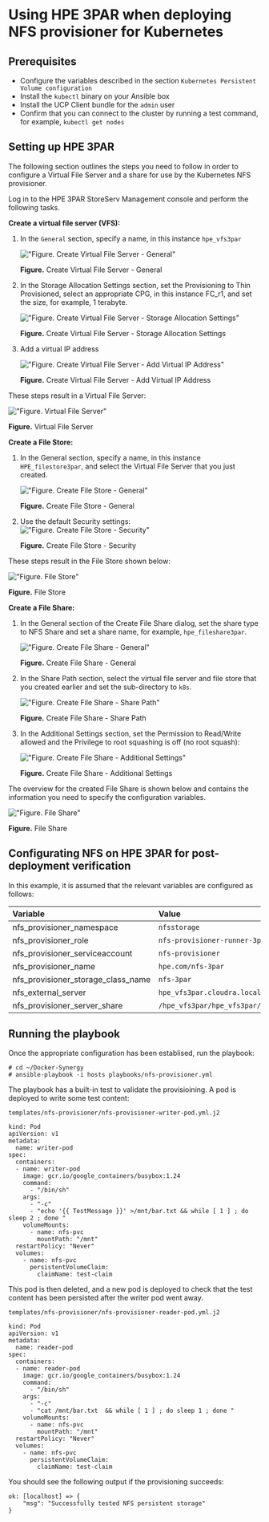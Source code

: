 # Using HPE 3PAR when deploying NFS provisioner for Kubernetes

## Prerequisites

-   Configure the variables described in the section `Kubernetes Persistent Volume configuration`
-   Install the `kubectl` binary on your Ansible box
-   Install the UCP Client bundle for the `admin` user
-   Confirm that you can connect to the cluster by running a test command, for example, `kubectl get nodes`




## Setting up HPE 3PAR
The following section outlines the steps you need to follow in order to configure a Virtual File Server and a share for use by the Kubernetes NFS provisioner.

Log in to the HPE 3PAR StoreServ Management console and perform the following tasks.

**Create a virtual file server (VFS):**

1. In the `General` section, specify a name, in this instance `hpe_vfs3par`

    !["Figure.  Create Virtual File Server - General"][media-3par-create-vfs-png]

    **Figure.**  Create Virtual File Server - General

2. In the Storage Allocation Settings section, set the Provisioning to Thin Provisioned, select an appropriate CPG, in this instance FC_r1, and set the size, for example, 1 terabyte.

    !["Figure.  Create Virtual File Server - Storage Allocation Settings"][media-3par-create-vfs-storage-png]

    **Figure.**  Create Virtual File Server - Storage Allocation Settings

3. Add a virtual IP address

    !["Figure.  Create Virtual File Server - Add Virtual IP Address"][media-3par-create-vfs-vip-png]

    **Figure.**  Create Virtual File Server - Add Virtual IP Address


These steps result in a Virtual File Server:

!["Figure.  Virtual File Server"][media-3par-create-vfs-complete-png]

**Figure.**  Virtual File Server

**Create a File Store:**

1. In the General section, specify a name, in this instance `HPE_filestore3par`, and select the Virtual File Server that you just created.

    !["Figure.  Create File Store - General"][media-3par-create-filestore-png]

    **Figure.**  Create File Store - General

2. Use the default Security settings:
    !["Figure.  Create File Store - Security"][media-3par-create-filestore-security-png]

    **Figure.**  Create File Store - Security

These steps result in the File Store shown below:

!["Figure.  File Store"][media-3par-create-filestore-complete-png]

**Figure.**  File Store


**Create a File Share:**

1. In the General section of the Create File Share dialog, set the share type to NFS Share and set a share name, for example, `hpe_fileshare3par`.

    !["Figure.  Create File Share - General"][media-3par-create-fileshare-png]

    **Figure.**  Create File Share - General


2. In the Share Path section, select the virtual file server and file store that you created earlier and set the sub-directory to `k8s`.

    !["Figure.  Create File Share - Share Path"][media-3par-create-fileshare-sharepath-k8s-png]

    **Figure.**  Create File Share - Share Path

3. In the Additional Settings section, set the Permission to Read/Write allowed and the Privilege to root squashing is off (no root squash):

    !["Figure.  Create File Share - Additional Settings"][media-3par-create-fileshare-additional-png]

    **Figure.**  Create File Share - Additional Settings


The overview for the created File Share is shown below and contains the information you need to specify the configuration variables.

!["Figure.  File Share"][media-3par-create-fileshare-complete-k8s-png]

**Figure.**  File Share



## Configurating NFS on HPE 3PAR for post-deployment verification

In this example, it is assumed that the relevant variables are configured as follows:

|Variable|Value|
|:-------|:----|
|nfs_provisioner_namespace|`nfsstorage`|
|nfs_provisioner_role|`nfs-provisioner-runner-3par`|
|nfs_provisioner_serviceaccount|`nfs-provisioner`|
|nfs_provisioner_name|`hpe.com/nfs-3par`|
|nfs_provisioner_storage_class_name|`nfs-3par`|
|nfs_external_server|`hpe_vfs3par.cloudra.local`|
|nfs_provisioner_server_share|`/hpe_vfs3par/hpe_vfs3par/hpe_filestore3par/k8s`|


## Running the playbook

Once the appropriate configuration has been establised, run the playbook:

```
# cd ~/Docker-Synergy
# ansible-playbook -i hosts playbooks/nfs-provisioner.yml
```

The playbook has a built-in test to validate the provisioining. A pod is deployed to write some test content:

```
templates/nfs-provisioner/nfs-provisioner-writer-pod.yml.j2

kind: Pod
apiVersion: v1
metadata:
  name: writer-pod
spec:
  containers:
  - name: writer-pod
    image: gcr.io/google_containers/busybox:1.24
    command:
      - "/bin/sh"
    args:
      - "-c"
      - "echo '{{ TestMessage }}' >/mnt/bar.txt && while [ 1 ] ; do sleep 2 ; done "
    volumeMounts:
      - name: nfs-pvc
        mountPath: "/mnt"
  restartPolicy: "Never"
  volumes:
    - name: nfs-pvc
      persistentVolumeClaim:
        claimName: test-claim
```

This pod is then deleted, and a new pod is deployed to check that the test content has been persisted after the
writer pod went away.

```
templates/nfs-provisioner/nfs-provisioner-reader-pod.yml.j2

kind: Pod
apiVersion: v1
metadata:
  name: reader-pod
spec:
  containers:
  - name: reader-pod
    image: gcr.io/google_containers/busybox:1.24
    command:
      - "/bin/sh"
    args:
      - "-c"
      - "cat /mnt/bar.txt  && while [ 1 ] ; do sleep 1 ; done "
    volumeMounts:
      - name: nfs-pvc
        mountPath: "/mnt"
  restartPolicy: "Never"
  volumes:
    - name: nfs-pvc
      persistentVolumeClaim:
        claimName: test-claim
```


You should see the following output if the provisioning succeeds:

```
ok: [localhost] => {
    "msg": "Successfully tested NFS persistent storage"
}
```


[media-3par-create-vfs-png]:<../media/3par-create-vfs.png> "Figure. Create Virtual File Server - General"
[media-3par-create-vfs-storage-png]:<../media/3par-create-vfs-storage.png> "Figure. Create Virtual File Server - Storage Allocation Settings" 
[media-3par-create-vfs-vip-png]:<../media/3par-create-vfs-vip.png> "Figure. Create Virtual File Server - Add Virtual IP Address"
[media-3par-create-vfs-complete-png]:<../media/3par-create-vfs-complete.png> "Figure. Virtual File Server"


[media-3par-create-filestore-png]:<../media/3par-create-filestore.png> "Figure. Create File Store - General"
[media-3par-create-filestore-security-png]:<../media/3par-create-filestore-security.png> "Figure. Create File Store - Security"
[media-3par-create-filestore-complete-png]:<../media/3par-create-filestore-complete.png> "Figure. File Store"

[media-3par-create-fileshare-png]:<../media/3par-create-fileshare.png> "Figure. Create File Share - General"
[media-3par-create-fileshare-sharepath-k8s-png]:<../media/3par-create-fileshare-sharepath-k8s.png> "Figure. Create File Share - Share Path"
[media-3par-create-fileshare-additional-png]:<../media/3par-create-fileshare-additional.png> "Figure. Create File Share - Additional Settings"
[media-3par-create-fileshare-complete-k8s-png]:<../media/3par-create-fileshare-complete-k8s.png> "Figure. File Share"